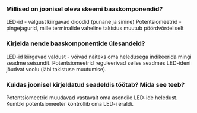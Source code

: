 ### Millised on joonisel oleva skeemi baaskomponendid?
LED-id - valgust kiirgavad dioodid (punane ja sinine)
Potentsiomeetrid - pingejagurid, mille terminalide vaheline takistus muutub pöördvõrdeliselt
### Kirjelda nende baaskomponentide ülesandeid?
LED-id kiirgavad valdust - võivad näiteks oma heledusega indikeerida mingi seadme seisundit.
Potentsiomeetrid reguleerivad selles seadmes LED-ideni jõudvat voolu (läbi takistuse muutumise).
### Kuidas joonisel kirjeldatud seadeldis töötab? Mida see teeb?
Potentsiomeetrid muudavad vastavalt oma asendile LED-ide heledust. Kumbki potentsiomeeter kontrollib oma LED-i eraldi.